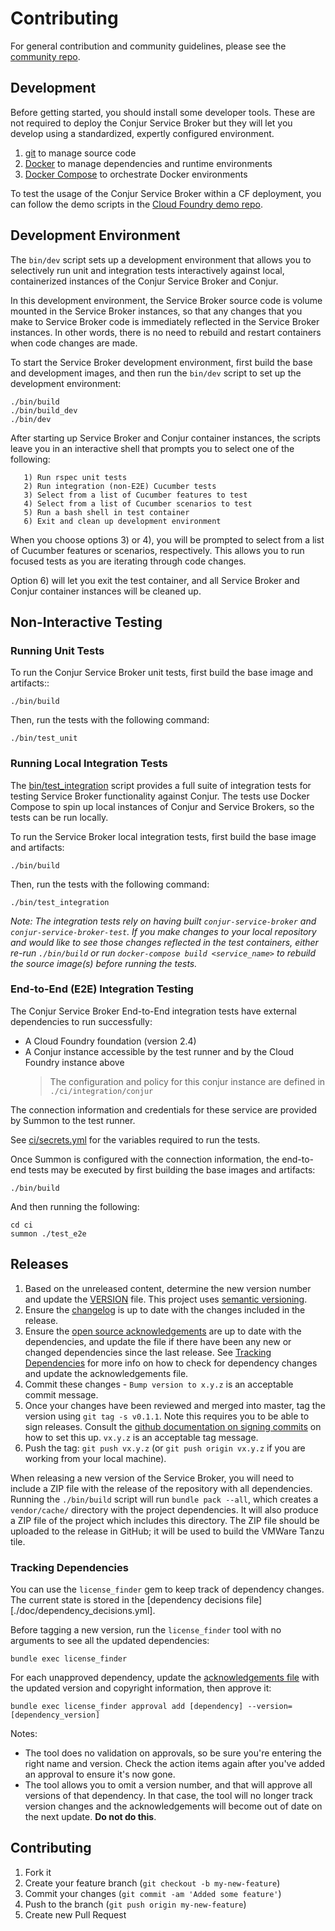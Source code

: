 # Contributing

For general contribution and community guidelines, please see the [community repo](https://github.com/cyberark/community).

## Development

Before getting started, you should install some developer tools. These are not required to deploy the Conjur Service Broker but they will let you develop using a standardized,
expertly configured environment.

1. [git][get-git] to manage source code
2. [Docker][get-docker] to manage dependencies and runtime environments
3. [Docker Compose][get-docker-compose] to orchestrate Docker environments

[get-docker]: https://docs.docker.com/engine/installation
[get-git]: https://git-scm.com/downloads
[get-docker-compose]: https://docs.docker.com/compose/install

To test the usage of the Conjur Service Broker within a CF deployment, you can
follow the demo scripts in the [Cloud Foundry demo repo](https://github.com/conjurinc/cloudfoundry-conjur-demo).

## Development Environment

The `bin/dev` script sets up a development environment that allows you
to selectively run unit and integration tests interactively against local,
containerized instances of the Conjur Service Broker and Conjur.

In this development environment, the Service Broker source code is
volume mounted in the Service Broker instances, so that any changes that
you make to Service Broker code is immediately reflected in the
Service Broker instances. In other words, there is no need to rebuild
and restart containers when code changes are made.

To start the Service Broker development environment, first build the base
and development images, and then run the `bin/dev` script to set up
the development environment:

```sh-session
./bin/build
./bin/build_dev
./bin/dev
```

After starting up Service Broker and Conjur container instances, the scripts 
leave you in an interactive shell that prompts you to select one of the
following:

```
   1) Run rspec unit tests
   2) Run integration (non-E2E) Cucumber tests
   3) Select from a list of Cucumber features to test
   4) Select from a list of Cucumber scenarios to test
   5) Run a bash shell in test container
   6) Exit and clean up development environment
```

When you choose options 3) or 4), you will be prompted to select from
a list of Cucumber features or scenarios, respectively. This allows you
to run focused tests as you are iterating through code changes.

Option 6) will let you exit the test container, and all Service Broker
and Conjur container instances will be cleaned up.

## Non-Interactive Testing

### Running Unit Tests

To run the Conjur Service Broker unit tests, first build the base image
and artifacts::

```sh-session
./bin/build
```

Then, run the tests with the following command:
```sh-session
./bin/test_unit
```

### Running Local Integration Tests

The [bin/test_integration](./bin/test_integration) script provides a full suite of integration tests
for testing Service Broker functionality against Conjur. The tests use Docker
Compose to spin up local instances of Conjur and Service Brokers, so the
tests can be run locally.

To run the Service Broker local integration tests, first build the base image
and artifacts:

```sh-session
./bin/build
```

Then, run the tests with the following command:

```sh-session
./bin/test_integration
```

_Note: The integration tests rely on having built `conjur-service-broker`
and `conjur-service-broker-test`. If you make changes to your local repository
and would like to see those changes reflected in the test containers, either
re-run `./bin/build` or run `docker-compose build <service_name>` to rebuild
the source image(s) before running the tests._

### End-to-End (E2E) Integration Testing

The Conjur Service Broker End-to-End integration tests have external dependencies to run successfully:

* A Cloud Foundry foundation (version 2.4)
* A Conjur instance accessible by the test runner and by the Cloud Foundry instance above
    > The configuration and policy for this conjur instance are defined in `./ci/integration/conjur`

The connection information and credentials for these service are provided by Summon to the test runner.

See [ci/secrets.yml](./ci/secrets.yml) for the variables required to run the tests.

Once Summon is configured with the connection information, the end-to-end
tests may be executed by first building the base images and artifacts:

```sh-session
./bin/build
```

And then running the following:

```sh-session
cd ci
summon ./test_e2e
```

## Releases

1. Based on the unreleased content, determine the new version number and update
   the [VERSION](VERSION) file. This project uses [semantic versioning](https://semver.org/).
1. Ensure the [changelog](CHANGELOG.md) is up to date with the changes included in the release.
1. Ensure the [open source acknowledgements](NOTICES.txt) are up to date with the dependencies,
   and update the file if there have been any new or changed dependencies since the last release.
   See [Tracking Dependencies](#tracking-dependencies) for more info on how to check for dependency
   changes and update the acknowledgements file.
1. Commit these changes - `Bump version to x.y.z` is an acceptable commit message.
1. Once your changes have been reviewed and merged into master, tag the version
   using `git tag -s v0.1.1`. Note this requires you to be  able to sign releases.
   Consult the [github documentation on signing commits](https://help.github.com/articles/signing-commits-with-gpg/)
   on how to set this up. `vx.y.z` is an acceptable tag message.
1. Push the tag: `git push vx.y.z` (or `git push origin vx.y.z` if you are working
   from your local machine).

When releasing a new version of the Service Broker, you will need to include a
ZIP file with the release of the repository with all dependencies. Running the
`./bin/build` script will run `bundle pack --all`, which creates a
`vendor/cache/` directory with the project dependencies. It will also produce a ZIP
file of the project which includes this directory. The ZIP file should be uploaded
to the release in GitHub; it will be used to build the VMWare Tanzu tile.

### Tracking Dependencies

You can use the `license_finder` gem to keep track of dependency changes. The current
state is stored in the [dependency decisions file][./doc/dependency_decisions.yml].

Before tagging a new version, run the `license_finder` tool with no arguments to
see all the updated dependencies:
```
bundle exec license_finder
```

For each unapproved dependency, update the [acknowledgements file](./NOTICES.txt)
with the updated version and copyright information, then approve it:
```
bundle exec license_finder approval add [dependency] --version=[dependency_version]
```

Notes:
* The tool does no validation on approvals, so be sure you're entering the right
  name and version. Check the action items again after you've added an approval
  to ensure it's now gone.
* The tool allows you to omit a version number, and that will approve all versions
  of that dependency. In that case, the tool will no longer track version changes
  and the acknowledgements will become out of date on the next update. **Do not do this**.

## Contributing

1. Fork it
2. Create your feature branch (`git checkout -b my-new-feature`)
3. Commit your changes (`git commit -am 'Added some feature'`)
4. Push to the branch (`git push origin my-new-feature`)
5. Create new Pull Request
